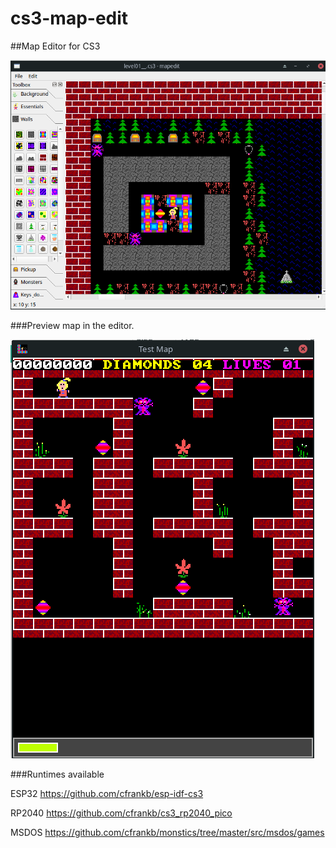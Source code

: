 # cs3-map-edit
##Map Editor for CS3

![alt text](images/Screenshot_2022-11-10_19-14-59.png)



###Preview map in the editor.


![alt text](images/Screenshot_2023-08-13_00-32-18.png)


###Runtimes available


ESP32
https://github.com/cfrankb/esp-idf-cs3



RP2040
https://github.com/cfrankb/cs3_rp2040_pico



MSDOS
https://github.com/cfrankb/monstics/tree/master/src/msdos/games